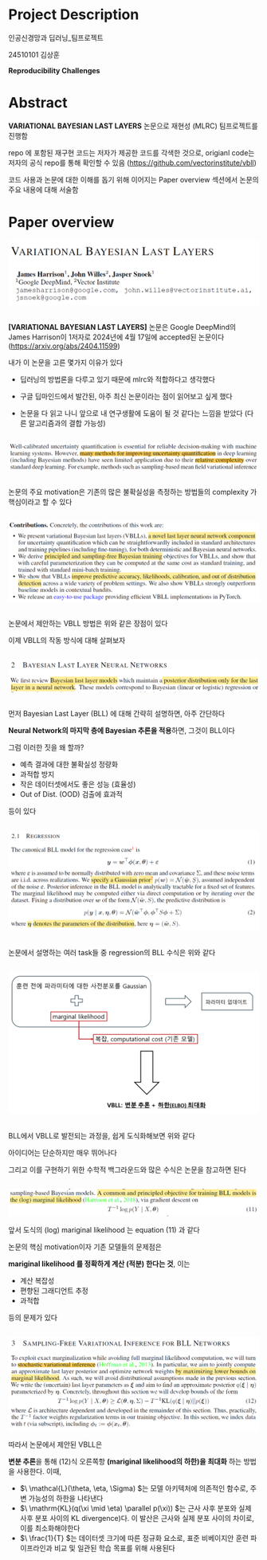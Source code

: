 # Project Description

인공신경망과 딥러닝_팀프로젝트

24510101 김상훈

**Reproducibility Challenges**

# Abstract
 **VARIATIONAL BAYESIAN LAST LAYERS** 논문으로 재현성 (MLRC) 팀프로젝트를 진행함

 repo 에 포함된 재구현 코드는 저자가 제공한 코드를 각색한 것으로, origianl code는 저자의 공식 repo를 통해 확인할 수 있음 (https://github.com/vectorinstitute/vbll)

 코드 사용과 논문에 대한 이해를 돕기 위해 이어지는 Paper overview 섹션에서 논문의 주요 내용에 대해 서술함

# Paper overview

![1](./git_fig/1.png)

##
**[VARIATIONAL BAYESIAN LAST LAYERS]** 논문은 Google DeepMind의 James Harrison이 1저자로 2024년에 4월 17일에 accepted된 논문이다 (https://arxiv.org/abs/2404.11599)

내가 이 논문을 고른 몇가지 이유가 있다

- 딥러닝의 방법론을 다루고 있기 때문에 mlrc와 적합하다고 생각했다

- 구글 딥마인드에서 발간된, 아주 최신 논문이라는 점이 읽어보고 싶게 했다

- 논문을 다 읽고 나니 앞으로 내 연구생활에 도움이 될 것 같다는 느낌을 받았다 (다른 알고리즘과의 결합 가능성)

##
![2](./git_fig/2.png)

##

논문의 주요 motivation은 기존의 많은 불확실성을 측정하는 방법들의 complexity 가 핵심이라고 할 수 있다 

##
![3](./git_fig/3.png)

##
논문에서 제안하는 VBLL 방법은 위와 같은 장점이 있다 

이제 VBLL의 작동 방식에 대해 살펴보자


##
![4](./git_fig/4.png)

##

먼저 Bayesian Last Layer (BLL) 에 대해 간략히 설명하면, 아주 간단하다

**Neural Network의 마지막 층에 Bayesian 추론을 적용**하면, 그것이 BLL이다 


그럼 이러한 짓을 왜 할까?
- 예측 결과에 대한 불확실성 정량화
- 과적합 방지
- 작은 데이터셋에서도 좋은 성능 (효율성)
- Out of Dist. (OOD) 검출에 효과적

등이 있다

##
![5](./git_fig/5.png)

##
논문에서 설명하는 여러 task들 중 regression의 BLL 수식은 위와 같다 

##

![6](./git_fig/6.PNG)

##

BLL에서 VBLL로 발전되는 과정을, 쉽게 도식화해보면 위와 같다

아이디어는 단순하지만 매우 뛰어나다

그리고 이를 구현하기 위한 수학적 백그라운드와 많은 수식은 논문을 참고하면 된다

##

![7](./git_fig/7.png)

앞서 도식의 (log) mariginal likelihood 는 equation (11) 과 같다

논문의 핵심 motivation이자 기존 모델들의 문제점은

**mariginal likelihood 를 정확하게 계산 (적분) 한다는 것**, 이는 
- 계산 복잡성
- 편향된 그래디언트 추정
- 과적합

등의 문제가 있다

##
![8](./git_fig/8.png)

따라서 논문에서 제안된 VBLL은 

**변분 추론**을 통해 (12)식 오른쪽항 **(mariginal likelihood의 하한)을 최대화** 하는 방법을 사용한다. 이때,
- $\ \mathcal{L}(\theta, \eta, \Sigma) \$는 모델 아키텍처에 의존적인 함수로, 주변 가능성의 하한을 나타낸다
- $\ \mathrm{KL}(q(\xi \mid \eta) \parallel p(\xi)) \$는 근사 사후 분포와 실제 사후 분포 사이의 KL divergence)다. 이 발산은 근사와 실제 분포 사이의 차이로, 이를 최소화해야한다
- $\ \frac{1}{T} \$는 데이터셋 크기에 따른 정규화 요소로, 표준 비베이지안 훈련 파이프라인과 비교 및 일관된 학습 목표를 위해 사용된다



